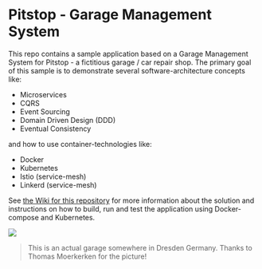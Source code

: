 # Pitstop - Garage Management System
This repo contains a sample application based on a Garage Management System for Pitstop - a fictitious garage / car repair shop. The primary goal of this sample is to demonstrate several software-architecture concepts like:
* Microservices
* CQRS
* Event Sourcing
* Domain Driven Design (DDD)
* Eventual Consistency

and how to use container-technologies like:

* Docker
* Kubernetes
* Istio (service-mesh)
* Linkerd (service-mesh)

See [the Wiki for this repository](https://github.com/EdwinVW/pitstop/wiki "Pitstop Wiki") for more information about the solution and instructions on how to build, run and test the application using Docker-compose and Kubernetes.

![](pitstop-garage.png)

> This is an actual garage somewhere in Dresden Germany. Thanks to Thomas Moerkerken for the picture!
